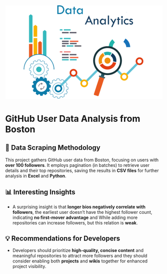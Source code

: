 # ![](https://github.com/yali369/Boston/blob/67107c9e1950744ad97287c5df8a452233a7abaf/Image.png)
# GitHub User Data Analysis from Boston

## 🌟 Data Scraping Methodology
This project gathers GitHub user data from Boston, focusing on users with **over 100 followers**. It employs pagination (in batches) to retrieve user details and their top repositories, saving the results in **CSV files** for further analysis in **Excel** and **Python**.

## 📊 Interesting Insights
- A surprising insight is that **longer bios negatively correlate with followers**, the earliest user doesn’t have the highest follower count, indicating **no first-mover advantage** and While adding more repositories can increase followers, but this relation is **weak**.

## 💡 Recommendations for Developers
- Developers should prioritize **high-quality, concise content** and meaningful repositories to attract more followers and they should consider enabling both **projects** and **wikis** together for enhanced project visibility.

